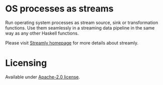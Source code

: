 # OS processes as streams

Run operating system processes as stream source, sink or transformation
functions. Use them seamlessly in a streaming data pipeline in the same way
as any other Haskell functions.

Please visit [Streamly homepage](https://streamly.composewell.com) for more
details about streamly.

# Licensing

Available under [Apache-2.0 license](LICENSE).
